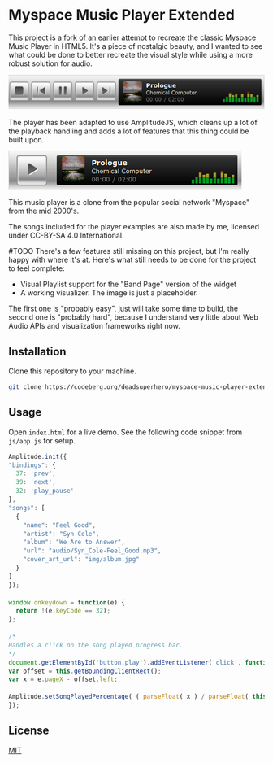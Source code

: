 # Myspace Music Player Extended

This project is [a fork of an earlier attempt](https://github.com/rodrmig/myspace-music-player)
to recreate the classic Myspace Music Player in HTML5.
It's a piece of nostalgic beauty, and I wanted to see what could be done to
better recreate the visual style while using a more robust solution for audio.

![Band Player](img/example-1.png)

The player has been adapted to use AmplitudeJS, which cleans up a lot of the
playback handling and adds a lot of features that this thing could be built upon.

![Profile Player](img/example-2.png)

This music player is a clone from the popular social network "Myspace" from the mid 2000's.

The songs included for the player examples are also made by me,
licensed under CC-BY-SA 4.0 International.

#TODO
There's a few features still missing on this project, but I'm really happy with
where it's at. Here's what still needs to be done for the project to feel complete:

* Visual Playlist support for the "Band Page" version of the widget
* A working visualizer. The image is just a placeholder.

The first one is "probably easy", just will take some time to build,
the second one is "probably hard", because I understand very little about
Web Audio APIs and visualization frameworks right now.

## Installation

Clone this repository to your machine.

```bash
git clone https://codeberg.org/deadsuperhero/myspace-music-player-extended
```

## Usage
Open `index.html` for a live demo. See the following code snippet from `js/app.js` for setup.

```javascript
Amplitude.init({
"bindings": {
  37: 'prev',
  39: 'next',
  32: 'play_pause'
},
"songs": [
  {
    "name": "Feel Good",
    "artist": "Syn Cole",
    "album": "We Are to Answer",
    "url": "audio/Syn_Cole-Feel_Good.mp3",
    "cover_art_url": "img/album.jpg"
  }
]
});

window.onkeydown = function(e) {
  return !(e.keyCode == 32);
};

/*
Handles a click on the song played progress bar.
*/
document.getElementById('button.play').addEventListener('click', function( e ){
var offset = this.getBoundingClientRect();
var x = e.pageX - offset.left;

Amplitude.setSongPlayedPercentage( ( parseFloat( x ) / parseFloat( this.offsetWidth) ) * 100 );
});
```

## License
[MIT](https://choosealicense.com/licenses/mit/)
